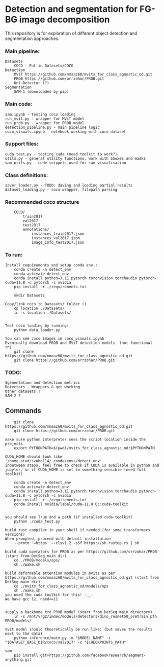 # Detection and segmentation for FG-BG image decomposition

This repository is for exploration of different object detection and segmentation approaches.


### Main pipeline:
    Datasets
        COCO - Put in Datasets/COCO
    Detection 
        MViT https://github.com/mmaaz60/mvits_for_class_agnostic_od.git 
        PROB https://github.com/orrzohar/PROB.git
        Uni-Detector (?)
    Segmentation
        SAM-1 (downloaded by pip)

### Main code:
    sam.ipynb - testing coco loading
    run_mvit.py - wrapper for MViT model
    run_prob.py - wrapper for PROB model
    detection_pipeline.py - main pipeline logic
    coco_visuals.ipynb - notebook working with coco dataset

### Support files:
    cuda_test.py - testing cuda (need toolkit to work?)
    utils.py - general utility functions. work with bboxes and masks
    sam_utils.py - code snippets used for sam visualisation

### Class definitions:
    saver_loader.py - TODO: daving and loading partial results
    dataset_loading.py - coco wrapper, filepath parsing


### Recommended coco structure
        COCO/
            train2017
            val2017
            test2017
            annotations/
                instances_train2017.json
                instances_val2017.json
                image_info_test2017.json


### To run:
    Install requirements and setup conda env.:
        conda create -n detect_env 
        conda activate detect_env
        conda install python=3.11 pytorch torchvision torchaudio pytorch-cuda=11.8 -c pytorch -c nvidia 
        pip install -r ./requirements.txt 
    
        mkdir Datasets

    Copy/link coco to Datasets/ folder ()
        cp location ./Datasets/
        ln -s location ./Datasets/
    

    Test coco loading by running:
        python data_loader.py 

    You can see coco images in coco_visuals.ipynb
    Eventually download PROB and MViT detection models  (not functional rn)
        git clone https://github.com/mmaaz60/mvits_for_class_agnostic_od.git 
        git clone https://github.com/orrzohar/PROB.git
    
### TODO:
    Sgementation and detection metrics
    Detectors - Wrappers & get working
    Other datasets ?
    SAM-2 ?



## Commands
        git clone https://github.com/mmaaz60/mvits_for_class_agnostic_od.git 
        git clone https://github.com/orrzohar/PROB.git

    make sure python interpreter sees the script location inside the projects
        export PYTHONPATH=$(pwd)/mvits_for_class_agnostic_od:$PYTHONPATH

    CUDA_HOME should look like '/home.stud/svobo114/.conda/envs/detect_env'
    inbetween steps, feel free to check if CUDA is available in python and jupyter, or if CUDA_HOME is set to something sensible (need full toolkit)

        conda create -n detect_env 
        conda activate detect_env
        conda install python=3.11 pytorch torchvision torchaudio pytorch-cuda=11.8 -c pytorch -c nvidia 
        pip install -r ./requirements.txt 
        conda install nvidia/label/cuda-11.8.0::cuda-toolkit


    you should see True and a path (if installed cuda-toolkit)
        python ./cuda_test.py 

    build rust compiler in your shell if needed (for some transformers versions)
    When prompted, proceed with default installation
        --proto '=https' --tlsv1.2 -sSf https://sh.rustup.rs | sh 

    build cuda operators for PROB as per https://github.com/orrzohar/PROB (start from DetSeg main dir)
        cd ./PROB/models/ops/
        sh ./make.sh

    build deformable attention modules in mvits as per https://github.com/mmaaz60/mvits_for_class_agnostic_od.git (start from DetSeg main dir)
        cd ./mvits_for_class_agnostic_od/models/ops
        sh ./make.sh 
    you need the cuda toolkit for this! -__-
    We have gcc 12, need<=11


    supply a backbone tro PROB model (start from DetSeg main directory)
        ln -s /mnt/vrg2/imdec/models/detectors/dino_resnet50_pretrain.pth PROB/models/

    mvit model should theoretically be run like: (but saves the results next to the data)
        python inference/main.py -m "$MODEL_NAME" -i "$DATASET_BASE_DIR/coco/val2017" -c "$CHECKPOINTS_PATH"

    sam
        pip install git+https://github.com/facebookresearch/segment-anything.git


